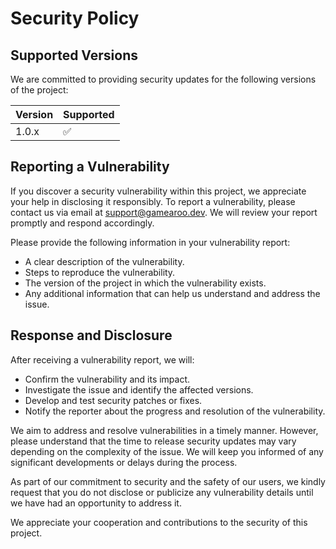 # Security Policy

## Supported Versions

We are committed to providing security updates for the following versions of the project:

| Version | Supported          |
| ------- | ------------------ |
| 1.0.x   | :white_check_mark: |

## Reporting a Vulnerability

If you discover a security vulnerability within this project, we appreciate your help in disclosing it responsibly. To report a vulnerability, please contact us via email at [support@gamearoo.dev](mailto:suport@gamearoo.dev). We will review your report promptly and respond accordingly.

Please provide the following information in your vulnerability report:

- A clear description of the vulnerability.
- Steps to reproduce the vulnerability.
- The version of the project in which the vulnerability exists.
- Any additional information that can help us understand and address the issue.

## Response and Disclosure

After receiving a vulnerability report, we will:

- Confirm the vulnerability and its impact.
- Investigate the issue and identify the affected versions.
- Develop and test security patches or fixes.
- Notify the reporter about the progress and resolution of the vulnerability.

We aim to address and resolve vulnerabilities in a timely manner. However, please understand that the time to release security updates may vary depending on the complexity of the issue. We will keep you informed of any significant developments or delays during the process.

As part of our commitment to security and the safety of our users, we kindly request that you do not disclose or publicize any vulnerability details until we have had an opportunity to address it.

We appreciate your cooperation and contributions to the security of this project.

